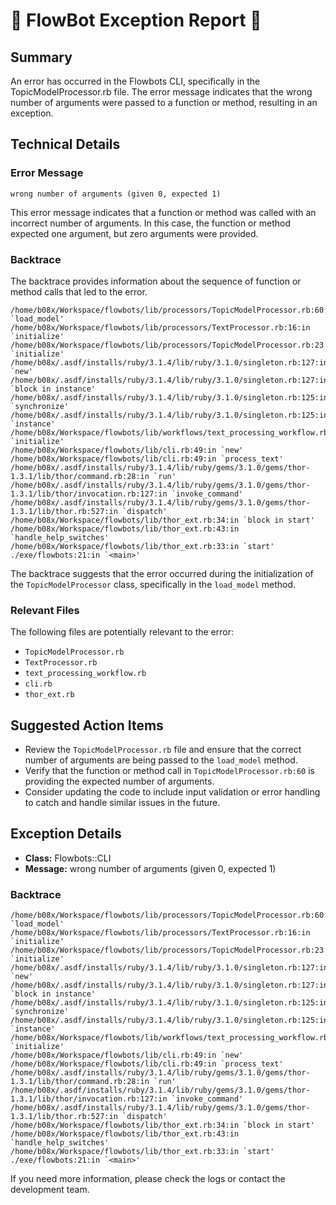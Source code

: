 # 🤖 FlowBot Exception Report 🤖


## Summary
An error has occurred in the Flowbots CLI, specifically in the TopicModelProcessor.rb file. The error message indicates that the wrong number of arguments were passed to a function or method, resulting in an exception.

## Technical Details
### Error Message
```
wrong number of arguments (given 0, expected 1)
```
This error message indicates that a function or method was called with an incorrect number of arguments. In this case, the function or method expected one argument, but zero arguments were provided.

### Backtrace
The backtrace provides information about the sequence of function or method calls that led to the error.

```
/home/b08x/Workspace/flowbots/lib/processors/TopicModelProcessor.rb:60:in `load_model'
/home/b08x/Workspace/flowbots/lib/processors/TextProcessor.rb:16:in `initialize'
/home/b08x/Workspace/flowbots/lib/processors/TopicModelProcessor.rb:23:in `initialize'
/home/b08x/.asdf/installs/ruby/3.1.4/lib/ruby/3.1.0/singleton.rb:127:in `new'
/home/b08x/.asdf/installs/ruby/3.1.4/lib/ruby/3.1.0/singleton.rb:127:in `block in instance'
/home/b08x/.asdf/installs/ruby/3.1.4/lib/ruby/3.1.0/singleton.rb:125:in `synchronize'
/home/b08x/.asdf/installs/ruby/3.1.4/lib/ruby/3.1.0/singleton.rb:125:in `instance'
/home/b08x/Workspace/flowbots/lib/workflows/text_processing_workflow.rb:17:in `initialize'
/home/b08x/Workspace/flowbots/lib/cli.rb:49:in `new'
/home/b08x/Workspace/flowbots/lib/cli.rb:49:in `process_text'
/home/b08x/.asdf/installs/ruby/3.1.4/lib/ruby/gems/3.1.0/gems/thor-1.3.1/lib/thor/command.rb:28:in `run'
/home/b08x/.asdf/installs/ruby/3.1.4/lib/ruby/gems/3.1.0/gems/thor-1.3.1/lib/thor/invocation.rb:127:in `invoke_command'
/home/b08x/.asdf/installs/ruby/3.1.4/lib/ruby/gems/3.1.0/gems/thor-1.3.1/lib/thor.rb:527:in `dispatch'
/home/b08x/Workspace/flowbots/lib/thor_ext.rb:34:in `block in start'
/home/b08x/Workspace/flowbots/lib/thor_ext.rb:43:in `handle_help_switches'
/home/b08x/Workspace/flowbots/lib/thor_ext.rb:33:in `start'
./exe/flowbots:21:in `<main>'
```
The backtrace suggests that the error occurred during the initialization of the `TopicModelProcessor` class, specifically in the `load_model` method.

### Relevant Files
The following files are potentially relevant to the error:
- `TopicModelProcessor.rb`
- `TextProcessor.rb`
- `text_processing_workflow.rb`
- `cli.rb`
- `thor_ext.rb`

## Suggested Action Items
- Review the `TopicModelProcessor.rb` file and ensure that the correct number of arguments are being passed to the `load_model` method.
- Verify that the function or method call in `TopicModelProcessor.rb:60` is providing the expected number of arguments.
- Consider updating the code to include input validation or error handling to catch and handle similar issues in the future.


## Exception Details

- **Class:** Flowbots::CLI
- **Message:** wrong number of arguments (given 0, expected 1)

### Backtrace

```
/home/b08x/Workspace/flowbots/lib/processors/TopicModelProcessor.rb:60:in `load_model'
/home/b08x/Workspace/flowbots/lib/processors/TextProcessor.rb:16:in `initialize'
/home/b08x/Workspace/flowbots/lib/processors/TopicModelProcessor.rb:23:in `initialize'
/home/b08x/.asdf/installs/ruby/3.1.4/lib/ruby/3.1.0/singleton.rb:127:in `new'
/home/b08x/.asdf/installs/ruby/3.1.4/lib/ruby/3.1.0/singleton.rb:127:in `block in instance'
/home/b08x/.asdf/installs/ruby/3.1.4/lib/ruby/3.1.0/singleton.rb:125:in `synchronize'
/home/b08x/.asdf/installs/ruby/3.1.4/lib/ruby/3.1.0/singleton.rb:125:in `instance'
/home/b08x/Workspace/flowbots/lib/workflows/text_processing_workflow.rb:17:in `initialize'
/home/b08x/Workspace/flowbots/lib/cli.rb:49:in `new'
/home/b08x/Workspace/flowbots/lib/cli.rb:49:in `process_text'
/home/b08x/.asdf/installs/ruby/3.1.4/lib/ruby/gems/3.1.0/gems/thor-1.3.1/lib/thor/command.rb:28:in `run'
/home/b08x/.asdf/installs/ruby/3.1.4/lib/ruby/gems/3.1.0/gems/thor-1.3.1/lib/thor/invocation.rb:127:in `invoke_command'
/home/b08x/.asdf/installs/ruby/3.1.4/lib/ruby/gems/3.1.0/gems/thor-1.3.1/lib/thor.rb:527:in `dispatch'
/home/b08x/Workspace/flowbots/lib/thor_ext.rb:34:in `block in start'
/home/b08x/Workspace/flowbots/lib/thor_ext.rb:43:in `handle_help_switches'
/home/b08x/Workspace/flowbots/lib/thor_ext.rb:33:in `start'
./exe/flowbots:21:in `<main>'
```

If you need more information, please check the logs or contact the development team.

